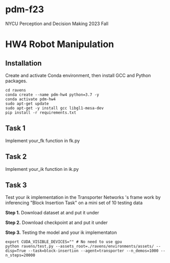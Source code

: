 # pdm-f23
NYCU Perception and Decision Making 2023 Fall

# HW4 Robot Manipulation

## Installation

 Create and activate Conda environment, then install GCC and Python packages.

```shell
cd ravens
conda create --name pdm-hw4 python=3.7 -y
conda activate pdm-hw4
sudo apt-get update
sudo apt-get -y install gcc libgl1-mesa-dev
pip install -r requirements.txt
```

## Task 1

Implement your_fk function in fk.py

## Task 2

Implement your_ik function in ik.py

## Task 3

Test your ik implementation in the Transporter Networks 's frame work by inferencing "Block Insertion Task" on a mini set of 10 testing data

**Step 1.** Download dataset   at and put it under

**Step 2.** Download checkpoint at and put it under 

**Step 3.** Testing the model and your ik implementaton 

 ```shell
export CUDA_VISIBLE_DEVICES="" # No need to use gpu
python ravens/test.py --assets_root=./ravens/environments/assets/ --disp=True --task=block-insertion --agent=transporter --n_demos=1000 --n_steps=20000
 ```